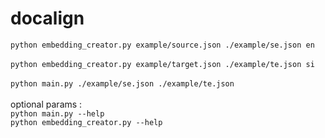 # docalign

```python embedding_creator.py example/source.json ./example/se.json en```<br><br>
```python embedding_creator.py example/target.json ./example/te.json si```<br><br>
```python main.py ./example/se.json ./example/te.json``` <br><br>
optional params :<br>
```python main.py --help```<br>
```python embedding_creator.py --help```